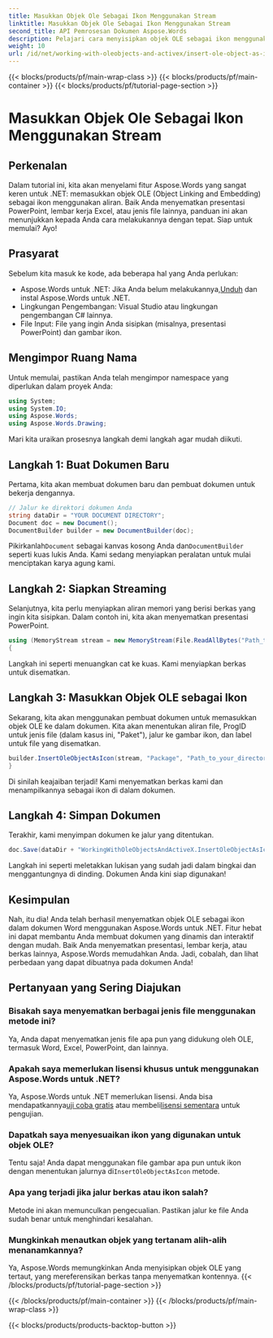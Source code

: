 ```yaml
---
title: Masukkan Objek Ole Sebagai Ikon Menggunakan Stream
linktitle: Masukkan Objek Ole Sebagai Ikon Menggunakan Stream
second_title: API Pemrosesan Dokumen Aspose.Words
description: Pelajari cara menyisipkan objek OLE sebagai ikon menggunakan aliran dengan Aspose.Words untuk .NET dalam tutorial langkah demi langkah terperinci ini.
weight: 10
url: /id/net/working-with-oleobjects-and-activex/insert-ole-object-as-icon-using-stream/
---
```


{{< blocks/products/pf/main-wrap-class >}}
{{< blocks/products/pf/main-container >}}
{{< blocks/products/pf/tutorial-page-section >}}

# Masukkan Objek Ole Sebagai Ikon Menggunakan Stream

## Perkenalan

Dalam tutorial ini, kita akan menyelami fitur Aspose.Words yang sangat keren untuk .NET: memasukkan objek OLE (Object Linking and Embedding) sebagai ikon menggunakan aliran. Baik Anda menyematkan presentasi PowerPoint, lembar kerja Excel, atau jenis file lainnya, panduan ini akan menunjukkan kepada Anda cara melakukannya dengan tepat. Siap untuk memulai? Ayo!

## Prasyarat

Sebelum kita masuk ke kode, ada beberapa hal yang Anda perlukan:

-  Aspose.Words untuk .NET: Jika Anda belum melakukannya,[Unduh](https://releases.aspose.com/words/net/) dan instal Aspose.Words untuk .NET.
- Lingkungan Pengembangan: Visual Studio atau lingkungan pengembangan C# lainnya.
- File Input: File yang ingin Anda sisipkan (misalnya, presentasi PowerPoint) dan gambar ikon.

## Mengimpor Ruang Nama

Untuk memulai, pastikan Anda telah mengimpor namespace yang diperlukan dalam proyek Anda:

```csharp
using System;
using System.IO;
using Aspose.Words;
using Aspose.Words.Drawing;
```

Mari kita uraikan prosesnya langkah demi langkah agar mudah diikuti.

## Langkah 1: Buat Dokumen Baru

Pertama, kita akan membuat dokumen baru dan pembuat dokumen untuk bekerja dengannya.

```csharp
// Jalur ke direktori dokumen Anda
string dataDir = "YOUR DOCUMENT DIRECTORY";
Document doc = new Document();
DocumentBuilder builder = new DocumentBuilder(doc);
```

 Pikirkanlah`Document` sebagai kanvas kosong Anda dan`DocumentBuilder` seperti kuas lukis Anda. Kami sedang menyiapkan peralatan untuk mulai menciptakan karya agung kami.

## Langkah 2: Siapkan Streaming

Selanjutnya, kita perlu menyiapkan aliran memori yang berisi berkas yang ingin kita sisipkan. Dalam contoh ini, kita akan menyematkan presentasi PowerPoint.

```csharp
using (MemoryStream stream = new MemoryStream(File.ReadAllBytes("Path_to_your_directory/Presentation.pptx")))
{
```

Langkah ini seperti menuangkan cat ke kuas. Kami menyiapkan berkas untuk disematkan.

## Langkah 3: Masukkan Objek OLE sebagai Ikon

Sekarang, kita akan menggunakan pembuat dokumen untuk memasukkan objek OLE ke dalam dokumen. Kita akan menentukan aliran file, ProgID untuk jenis file (dalam kasus ini, "Paket"), jalur ke gambar ikon, dan label untuk file yang disematkan.

```csharp
builder.InsertOleObjectAsIcon(stream, "Package", "Path_to_your_directory/Logo icon.ico", "My embedded file");
}
```

Di sinilah keajaiban terjadi! Kami menyematkan berkas kami dan menampilkannya sebagai ikon di dalam dokumen.

## Langkah 4: Simpan Dokumen

Terakhir, kami menyimpan dokumen ke jalur yang ditentukan.

```csharp
doc.Save(dataDir + "WorkingWithOleObjectsAndActiveX.InsertOleObjectAsIconUsingStream.docx");
```

Langkah ini seperti meletakkan lukisan yang sudah jadi dalam bingkai dan menggantungnya di dinding. Dokumen Anda kini siap digunakan!

## Kesimpulan

Nah, itu dia! Anda telah berhasil menyematkan objek OLE sebagai ikon dalam dokumen Word menggunakan Aspose.Words untuk .NET. Fitur hebat ini dapat membantu Anda membuat dokumen yang dinamis dan interaktif dengan mudah. Baik Anda menyematkan presentasi, lembar kerja, atau berkas lainnya, Aspose.Words memudahkan Anda. Jadi, cobalah, dan lihat perbedaan yang dapat dibuatnya pada dokumen Anda!

## Pertanyaan yang Sering Diajukan

### Bisakah saya menyematkan berbagai jenis file menggunakan metode ini?
Ya, Anda dapat menyematkan jenis file apa pun yang didukung oleh OLE, termasuk Word, Excel, PowerPoint, dan lainnya.

### Apakah saya memerlukan lisensi khusus untuk menggunakan Aspose.Words untuk .NET?
 Ya, Aspose.Words untuk .NET memerlukan lisensi. Anda bisa mendapatkannya[uji coba gratis](https://releases.aspose.com/) atau membeli[lisensi sementara](https://purchase.aspose.com/temporary-license/) untuk pengujian.

### Dapatkah saya menyesuaikan ikon yang digunakan untuk objek OLE?
 Tentu saja! Anda dapat menggunakan file gambar apa pun untuk ikon dengan menentukan jalurnya di`InsertOleObjectAsIcon` metode.

### Apa yang terjadi jika jalur berkas atau ikon salah?
Metode ini akan memunculkan pengecualian. Pastikan jalur ke file Anda sudah benar untuk menghindari kesalahan.

### Mungkinkah menautkan objek yang tertanam alih-alih menanamkannya?
Ya, Aspose.Words memungkinkan Anda menyisipkan objek OLE yang tertaut, yang mereferensikan berkas tanpa menyematkan kontennya.
{{< /blocks/products/pf/tutorial-page-section >}}

{{< /blocks/products/pf/main-container >}}
{{< /blocks/products/pf/main-wrap-class >}}

{{< blocks/products/products-backtop-button >}}
